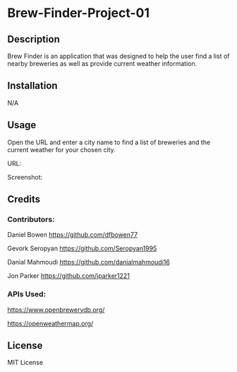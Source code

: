 # Brew-Finder-Project-01

## Description

Brew Finder is an application that was designed to help the user find a list of nearby breweries as well as provide current weather information.

## Installation

N/A

## Usage

Open the URL and enter a city name to find a list of breweries and the current weather for your chosen city.

URL:

Screenshot:

## Credits

### Contributors:

Daniel Bowen
https://github.com/dfbowen77 

Gevork Seropyan
https://github.com/Seropyan1995

Danial Mahmoudi
https://github.com/danialmahmoudi16

Jon Parker 
https://github.com/jparker1221

### APIs Used:

https://www.openbrewerydb.org/

https://openweathermap.org/

## License

MIT License